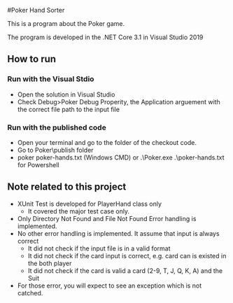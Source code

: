#Poker Hand Sorter

This is a program about the Poker game.

The program is developed in the .NET Core 3.1 in Visual Studio 2019

## How to run
### Run with the Visual Stdio
- Open the solution in Visual Studio
- Check  Debug>Poker Debug Properity, the Application arguement with the correct file path to the input file
### Run with the published code
- Open your terminal and go to the folder of the checkout code.  
- Go to Poker\publish folder
- poker poker-hands.txt (Windows CMD) or  .\Poker.exe .\poker-hands.txt for Powershell

## Note related to this project
- XUnit Test is developed for PlayerHand class only
    - It covered the major test case only. 
- Only Directory Not Found and File Not Found Error handling is implemented.
- No other error handling is implemented. It assume that input is always correct
    - It did not check if the input file is in a valid format 
    - It did not check if the card input is correct, e.g. card can is existed in the both player
    - It did not check if the card is valid a card (2-9, T, J, Q, K, A) and the Suit
- For those error, you will expect to see an exception which is not catched.
